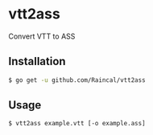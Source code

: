 # vtt2ass

Convert VTT to ASS

## Installation

```bash
$ go get -u github.com/Raincal/vtt2ass
```

## Usage

```bash
$ vtt2ass example.vtt [-o example.ass]
```
